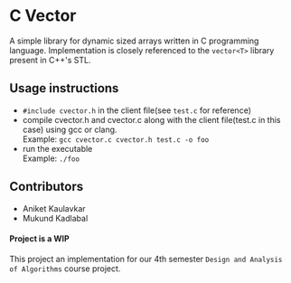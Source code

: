 # C Vector
A simple library for dynamic sized arrays written in C programming language. Implementation is closely referenced to the `vector<T>` library present in C++'s STL.

## Usage instructions
- `#include cvector.h` in the client file(see `test.c` for reference) 
- compile cvector.h and cvector.c along with the client file(test.c in this case) using gcc or clang.  
Example: ``` gcc cvector.c cvector.h test.c -o foo ```
- run the executable  
Example: `./foo`

## Contributors
- Aniket Kaulavkar 
- Mukund Kadlabal


#### Project is a WIP 
This project an implementation for our 4th semester `Design and Analysis of Algorithms` course project.
